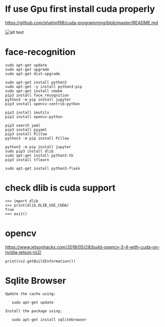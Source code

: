 # If use Gpu first install cuda properly

https://github.com/shahin198/cuda-programming/blob/master/README.md

![alt text](https://github.com/shahin198/face-recognition/blob/master/Screenshot%20from%202018-08-01%2009-50-50.png)
# face-recognition
```
sudo apt-get update
sudo apt-get upgrade
sudo apt-get dist-upgrade

sudo apt-get install python3
sudo apt-get -y install python3-pip
sudo apt-get install cmake
pip3 install face_recognition
python3 -m pip install jupyter
pip3 install opencv-contrib-python

pip3 install imutils
pip3 install opencv-python 

pip3 search yaml
pip3 install pyyaml
pip3 install Pillow
python3 -m pip install Pillow

python3 -m pip install jupyter
sudo pip3 install dlib
sudo apt-get install python3-tk
pip3 install tflearn

sudo apt-get install python3-flask
```
# check dlib is cuda support
```
>>> import dlib
>>> print(dlib.DLIB_USE_CUDA)
True
>>> exit()

```
# opencv
https://www.jetsonhacks.com/2018/05/28/build-opencv-3-4-with-cuda-on-nvidia-jetson-tx2/

```
print(cv2.getBuildInformation())
```
# Sqlite Browser
```
Update the cache using:

   sudo apt-get update

Install the package using:

   sudo apt-get install sqlitebrowser
   
```
